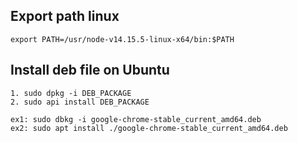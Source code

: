 
## Export path linux
```command
export PATH=/usr/node-v14.15.5-linux-x64/bin:$PATH
```

## Install deb file on Ubuntu

```command
1. sudo dpkg -i DEB_PACKAGE
2. sudo api install DEB_PACKAGE

ex1: sudo dbkg -i google-chrome-stable_current_amd64.deb
ex2: sudo apt install ./google-chrome-stable_current_amd64.deb
```
